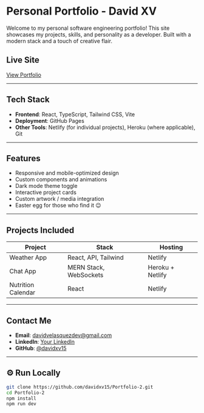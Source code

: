 #  Personal Portfolio - David XV

Welcome to my personal software engineering portfolio! This site showcases my projects, skills, and personality as a developer. Built with a modern stack and a touch of creative flair.

##  Live Site
[View Portfolio](https://davidxv15.github.io/Portfolio-2)

---

##  Tech Stack

- **Frontend**: React, TypeScript, Tailwind CSS, Vite
- **Deployment**: GitHub Pages
- **Other Tools**: Netlify (for individual projects), Heroku (where applicable), Git

---

##  Features

- Responsive and mobile-optimized design
- Custom components and animations
- Dark mode theme toggle
- Interactive project cards
- Custom artwork / media integration
- Easter egg for those who find it 😉

---

##  Projects Included

| Project | Stack | Hosting |
|--------|--------|--------|
| Weather App | React, API, Tailwind | Netlify |
| Chat App | MERN Stack, WebSockets | Heroku + Netlify |
| Nutrition Calendar | React | Netlify |


---


##  Contact Me

- **Email**: davidvelasquezdev@gmail.com
- **LinkedIn**: [Your LinkedIn](https://linkedin.com/in/david-velasquez-az)
- **GitHub**: [@davidxv15](https://github.com/davidxv15)

---

## ⚙️ Run Locally

```bash
git clone https://github.com/davidxv15/Portfolio-2.git
cd Portfolio-2
npm install
npm run dev
